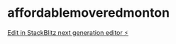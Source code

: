 # affordablemoveredmonton

[Edit in StackBlitz next generation editor ⚡️](https://stackblitz.com/~/github.com/dwarner13/affordablemoveredmonton)